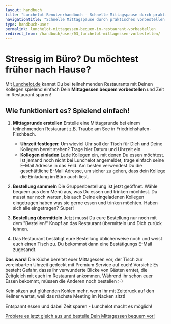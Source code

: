 ```yaml
---
layout: handbuch
title: "Lunchelot Benutzerhandbuch - Schnelle Mittagspause durch praktisches vorbestellen"
navigationtitle: "Schnelle Mittagspause durch praktisches vorbestellen im Restaurant."
type: handbuch-user
permalink: lunchelot-mittagessen-bequem-im-restaurant-vorbestellen
redirect_from: /handbuch/user/03_lunchelot-mittagessen-vorbestellen/
---
```


# Stressig im Büro? Du möchtest früher nach Hause?

<p class="message">
Mit <a href="https://lunchelot.de">Lunchelot.de</a> kannst Du bei teilnehmenden Restaurants mit Deinen Kollegen
 spielend einfach Dein <strong>Mittagessen bequem vorbestellen</strong> und Zeit im Restaurant sparen!
</p>

## Wie funktioniert es? Spielend einfach!

1. **Mittagsrunde erstellen** Erstelle eine Mittagsrunde bei einem teilnehmenden Restaurant z.B. Traube am See in Friedrichshafen-Fischbach.
    * **Uhrzeit festlegen:**  Um wieviel Uhr soll der Tisch für Dich und Deine Kollegen bereit stehen? Trage hier
    Datum und Uhrzeit ein.
    * **Kollegen einladen** Lade Kollegen ein, mit denen Du essen möchtest. Ist jemand noch nicht bei Lunchelot angemeldet,
     trage einfach seine E-Mail Adresse in das Feld. Am besten verwendest Du die geschäftliche E-Mail Adresse, um sicher zu gehen,
     dass dein Kollege die Einladung im Büro auch liest.

2. **Bestellung sammeln** Die Gruppenbestellung ist jetzt geöffnet. Wähle bequem aus dem Menü aus, was Du essen und trinken möchtest.
Du musst nur noch warten, bis auch Deine eingeladenen Kollegen eingetragen haben was sie gerne essen und trinken möchten.
 Haben sich alle eingetragen? Super!

3. **Bestellung übermitteln** Jetzt musst Du eure Bestellung nur noch mit dem "Bestellen!" Knopf an das Restaurant übermitteln
 und Dich zurück lehnen.

4. Das Restaurant bestätigt eure Bestellung üblicherweise noch und weist euch einen Tisch zu. Du bekommst dann eine Bestätigungs E-Mail zugesandt.


**Das wars!** Die Küche bereitet euer Mittagessen vor, der Tisch zur vereinbarten Uhrzeit gedeckt mit Premium Service auf euch!
Vorsicht: Es besteht Gefahr, dasss ihr verwunderte Blicke von Gästen erntet, die Zeitgleich mit euch im Restaurant ankommen.
Während ihr schon euer Essen bekommt, müssen die Anderen noch bestellen :-)

Kein sitzen auf glühenden Kohlen mehr, wenn Ihr mit Zeitdruck auf den Kellner wartet, weil das nächste Meeting im
Nacken sitzt!

Entspannt essen und dabei Zeit sparen - Lunchelot macht es möglich!

<p class="message">
<a href="https://lunchelot.de/signin" target="_blank">Probiere es jetzt gleich aus und bestelle Dein Mittagessen bequem vor!</a>
</p>